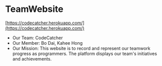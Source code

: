 # TeamWebsite

[https://codecatcher.herokuapp.com/](https://codecatcher.herokuapp.com/)
 


* Our Team:   CodeCatcher 
* Our Member:   Bo Dai, Kahee Hong 
* Our Mission:   This website is to record and represent our teamwork progress as programmers.
The platform displays our team's initiatives and achievements.
